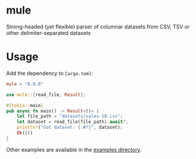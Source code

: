 # mule #
Strong-headed (yet flexible) parser of columnar datasets from CSV, TSV or other delimiter-separated datasets

# Usage #
Add the dependency to `Cargo.toml`:
```toml
mule = "0.0.0"
```

```rust
use mule::{read_file, Result};

#[tokio::main]
pub async fn main() -> Result<()> {
    let file_path = "datasets/sales-10.csv";
    let dataset = read_file(file_path).await?;
    println!("Got dataset: {:#?}", dataset);
    Ok(())
}
```

Other examples are available in the [examples directory](https://github.com/amrhassan/mule-rs/tree/main/examples).
